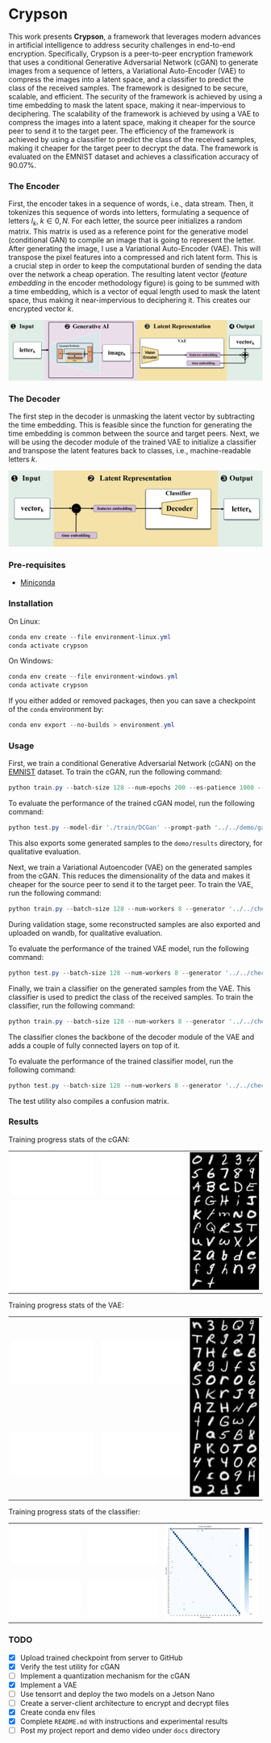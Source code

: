 # Crypson

This work presents __Crypson__, a framework that leverages modern advances in artificial intelligence to address security challenges in end-to-end encryption. Specifically, Crypson is a peer-to-peer encryption framework that uses a conditional Generative Adversarial Network (cGAN) to generate images from a sequence of letters, a Variational Auto-Encoder (VAE) to compress the images into a latent space, and a classifier to predict the class of the received samples. The framework is designed to be secure, scalable, and efficient. The security of the framework is achieved by using a time embedding to mask the latent space, making it near-impervious to deciphering. The scalability of the framework is achieved by using a VAE to compress the images into a latent space, making it cheaper for the source peer to send it to the target peer. The efficiency of the framework is achieved by using a classifier to predict the class of the received samples, making it cheaper for the target peer to decrypt the data. The framework is evaluated on the EMNIST dataset and achieves a classification accuracy of 90.07%.


### The Encoder

First, the encoder takes in a sequence of words, i.e., data stream. Then, it tokenizes this sequence of words into letters, formulating a sequence of letters $l_{k}, \; k \in {0, N}$. For each letter, the source peer initializes a random matrix. This matrix is used as a reference point for the generative model (conditional GAN) to compile an image that is going to represent the letter. After generating the image, I use a Variational Auto-Encoder (VAE). This will transpose the pixel features into a compressed and rich latent form. This is a crucial step in order to keep the computational burden of sending the data over the network a cheap operation. The resulting latent vector (_feature embedding_ in the encoder methodology figure) is going to be summed with a time embedding, which is a vector of equal length used to mask the latent space, thus making it near-impervious to deciphering it. This creates our encrypted vector $k$.

![Encoder methodology](docs/encoder-source_peer-crypson-methodology.png)


### The Decoder

The first step in the decoder is unmasking the latent vector by subtracting the time embedding. This is feasible since the function for generating the time embedding is common between the source and target peers. Next, we will be using the decoder module of the trained VAE to initialize a classifier and transpose the latent features back to classes, i.e., machine-readable letters $k$.

![Decoder methodology](docs/decoder-target_peer-crypson-methodology.png)


### Pre-requisites

- [Miniconda](https://docs.anaconda.com/free/miniconda/index.html)


### Installation

On Linux:
```powershell
conda env create --file environment-linux.yml
conda activate crypson
```

On Windows:
```powershell
conda env create --file environment-windows.yml
conda activate crypson
```

If you either added or removed packages, then you can save a checkpoint of the `conda` environment by:
```powershell
conda env export --no-builds > environment.yml
```

### Usage

First, we train a conditional Generative Adversarial Network (cGAN) on the [EMNIST](https://www.nist.gov/itl/products-and-services/emnist-dataset) dataset. To train the cGAN, run the following command:
```powershell
python train.py --batch-size 128 --num-epochs 200 --es-patience 1000 --val-split 0.05 --z-dim 64 --resolution 32 --gpus 0 --dataset '../../data'
```

To evaluate the performance of the trained cGAN model, run the following command:
```powershell
python test.py --model-dir './train/DCGan' --prompt-path '../../demo/gan.txt' --classes-path '../../data/idx_to_class.json' --output-dir '../../demo/results' --latent-dim 64
```
This also exports some generated samples to the `demo/results` directory, for qualitative evaluation.

Next, we train a Variational Autoencoder (VAE) on the generated samples from the cGAN. This reduces the dimensionality of the data and makes it cheaper for the source peer to send it to the target peer. To train the VAE, run the following command:
```powershell
python train.py --batch-size 128 --num-workers 8 --generator '../../checkpoints/gan/epoch_00199-loss_0.63360.ckpt' --train-size 47000 --test-size 3000 --latent-dim 8 --kl-w 0.7 --num-epochs 100 --hidden-channels 32 64 128 256
```
During validation stage, some reconstructed samples are also exported and uploaded on wandb, for qualitative evaluation.

To evaluate the performance of the trained VAE model, run the following command:
```powershell
python test.py --batch-size 128 --num-workers 8 --generator '../../checkpoints/gan/epoch_00199-loss_0.63360.ckpt' --autoencoder '../../checkpoints/vae/epoch_00098-loss_7669.00684.ckpt' --train-size 470 --test-size 6000 --latent-dim 8 --hidden-channels 32 64 128 256 --debug
```

Finally, we train a classifier on the generated samples from the VAE. This classifier is used to predict the class of the received samples. To train the classifier, run the following command:
```powershell
python train.py --batch-size 128 --num-workers 8 --generator '../../checkpoints/gan/epoch_00199-loss_0.63360.ckpt' --autoencoder '../../checkpoints/vae/epoch_00098-loss_7669.00684.ckpt' --train-size 94000 --test-size 6000 --latent-dim 8 --num-epochs 100 --hidden-channels 32 64 128 256
```
The classifier clones the backbone of the decoder module of the VAE and adds a couple of fully connected layers on top of it. 

To evaluate the performance of the trained classifier model, run the following command:
```powershell
python test.py --batch-size 128 --num-workers 8 --generator '../../checkpoints/gan/epoch_00199-loss_0.63360.ckpt' --autoencoder '../../checkpoints/vae/epoch_00098-loss_7669.00684.ckpt' --classifier '../../checkpoints/classifier/epoch_00099-loss_0.90071.ckpt' --train-size 470 --test-size 6000 --latent-dim 8 --hidden-channels 32 64 128 256 --debug
```
The test utility also compiles a confusion matrix.


### Results

Training progress stats of the cGAN:
<table>
    <tr>
        <td width="35%"><img src="docs/g_loss-cgan.svg" alt="Generator cGAN training loss"></td>
        <td width="35%"><img src="docs/d_loss-cgan.svg" alt="Discriminator cGAN training loss"></td>
        <td width="30%" rowspan="2"><img src="docs/recon_demo-cgan.png" alt="Generated cGAN samples"></td>
    </tr>
    <tr>
        <td colspan="2"><img src="docs/val_loss-cgan.svg" alt="cGAN validation loss"></td>
    </tr>
</table>

Training progress stats of the VAE:
<table>
    <tr>
        <td width="35%"><img src="docs/train_loss-clf.svg" alt="VAE training loss"></td>
        <td width="35%"><img src="docs/train_kl_loss-vae.svg" alt="VAE Kullback Leibler Divergence"></td>
        <td width="30%" rowspan="2"><img src="docs/recon_demo-vae.png" alt="Reconstructed VAE samples"></td>
    </tr>
    <tr>
        <td><img src="docs/train_recon_loss-vae.svg" alt="VAE training reconstruction loss"></td>
        <td><img src="docs/val_loss-vae.svg" alt="VAE validation loss"></td>
    </tr>
</table>


Training progress stats of the classifier:
<table>
    <tr>
        <td width="30%"><img src="docs/train_loss-clf.svg" alt="Classifier training loss"></td>
        <td width="30%"><img src="docs/train_acc-clf.svg" alt="Classifier training accuracy"></td>
        <td width="40%" rowspan="2"><img src="docs/confusion_matrix.png" alt="Confusion matrix of the classifier"></td>
    </tr>
    <tr>
        <td><img src="docs/val_loss-clf.svg" alt="Classifier validation loss"></td>
        <td><img src="docs/val_acc-clf.svg" alt="Classifier validation accuracy"></td>
    </tr>
</table>


### TODO

- [x] Upload trained checkpoint from server to GitHub
- [x] Verify the test utility for cGAN
- [ ] Implement a quantization mechanism for the cGAN
- [x] Implement a VAE
- [ ] Use tensorrt and deploy the two models on a Jetson Nano
- [ ] Create a server-client architecture to encrypt and decrypt files
- [x] Create conda env files
- [x] Complete `README.md` with instructions and experimental results
- [ ] Post my project report and demo video under `docs` directory
